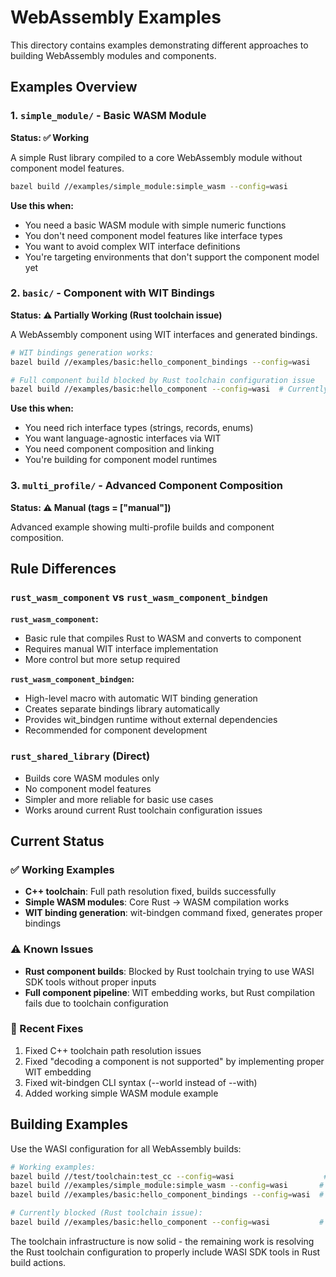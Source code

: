 # WebAssembly Examples

This directory contains examples demonstrating different approaches to building WebAssembly modules and components.

## Examples Overview

### 1. `simple_module/` - Basic WASM Module
**Status: ✅ Working**

A simple Rust library compiled to a core WebAssembly module without component model features.

```bash
bazel build //examples/simple_module:simple_wasm --config=wasi
```

**Use this when:**
- You need a basic WASM module with simple numeric functions
- You don't need component model features like interface types
- You want to avoid complex WIT interface definitions
- You're targeting environments that don't support the component model yet

### 2. `basic/` - Component with WIT Bindings  
**Status: ⚠️ Partially Working (Rust toolchain issue)**

A WebAssembly component using WIT interfaces and generated bindings.

```bash
# WIT bindings generation works:
bazel build //examples/basic:hello_component_bindings --config=wasi

# Full component build blocked by Rust toolchain configuration issue
bazel build //examples/basic:hello_component --config=wasi  # Currently fails
```

**Use this when:**
- You need rich interface types (strings, records, enums)
- You want language-agnostic interfaces via WIT
- You need component composition and linking
- You're building for component model runtimes

### 3. `multi_profile/` - Advanced Component Composition
**Status: ⚠️ Manual (tags = ["manual"])**

Advanced example showing multi-profile builds and component composition.

## Rule Differences

### `rust_wasm_component` vs `rust_wasm_component_bindgen`

**`rust_wasm_component`:**
- Basic rule that compiles Rust to WASM and converts to component
- Requires manual WIT interface implementation
- More control but more setup required

**`rust_wasm_component_bindgen`:**
- High-level macro with automatic WIT binding generation
- Creates separate bindings library automatically
- Provides wit_bindgen runtime without external dependencies
- Recommended for component development

### `rust_shared_library` (Direct)
- Builds core WASM modules only
- No component model features
- Simpler and more reliable for basic use cases
- Works around current Rust toolchain configuration issues

## Current Status

### ✅ Working Examples
- **C++ toolchain**: Full path resolution fixed, builds successfully
- **Simple WASM modules**: Core Rust → WASM compilation works
- **WIT binding generation**: wit-bindgen command fixed, generates proper bindings

### ⚠️ Known Issues
- **Rust component builds**: Blocked by Rust toolchain trying to use WASI SDK tools without proper inputs
- **Full component pipeline**: WIT embedding works, but Rust compilation fails due to toolchain configuration

### 🔧 Recent Fixes
1. Fixed C++ toolchain path resolution issues
2. Fixed "decoding a component is not supported" by implementing proper WIT embedding
3. Fixed wit-bindgen CLI syntax (--world instead of --with)
4. Added working simple WASM module example

## Building Examples

Use the WASI configuration for all WebAssembly builds:

```bash
# Working examples:
bazel build //test/toolchain:test_cc --config=wasi                    # C++ → WASM  
bazel build //examples/simple_module:simple_wasm --config=wasi       # Rust → WASM module
bazel build //examples/basic:hello_component_bindings --config=wasi  # WIT bindings

# Currently blocked (Rust toolchain issue):
bazel build //examples/basic:hello_component --config=wasi           # Full component
```

The toolchain infrastructure is now solid - the remaining work is resolving the Rust toolchain configuration to properly include WASI SDK tools in Rust build actions.